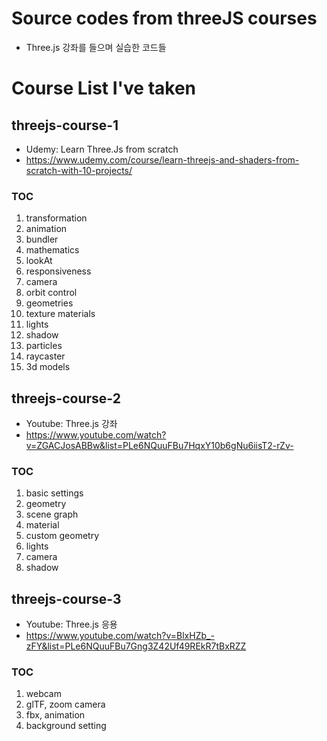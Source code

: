 # Source codes from threeJS courses

- Three.js 강좌를 들으며 실습한 코드들

# Course List I've taken

## threejs-course-1

- Udemy: Learn Three.Js from scratch
- https://www.udemy.com/course/learn-threejs-and-shaders-from-scratch-with-10-projects/

### TOC

1. transformation
2. animation
3. bundler
4. mathematics
5. lookAt
6. responsiveness
7. camera
8. orbit control
9. geometries
10. texture materials
11. lights
12. shadow
13. particles
14. raycaster
15. 3d models

## threejs-course-2

- Youtube: Three.js 강좌
- https://www.youtube.com/watch?v=ZGACJosABBw&list=PLe6NQuuFBu7HqxY10b6gNu6iisT2-rZv-

### TOC

1. basic settings
2. geometry
3. scene graph
4. material
5. custom geometry
6. lights
7. camera
8. shadow

## threejs-course-3

- Youtube: Three.js 응용
- https://www.youtube.com/watch?v=BlxHZb_-zFY&list=PLe6NQuuFBu7Gng3Z42Uf49REkR7tBxRZZ

### TOC

1. webcam
2. glTF, zoom camera
3. fbx, animation
4. background setting
